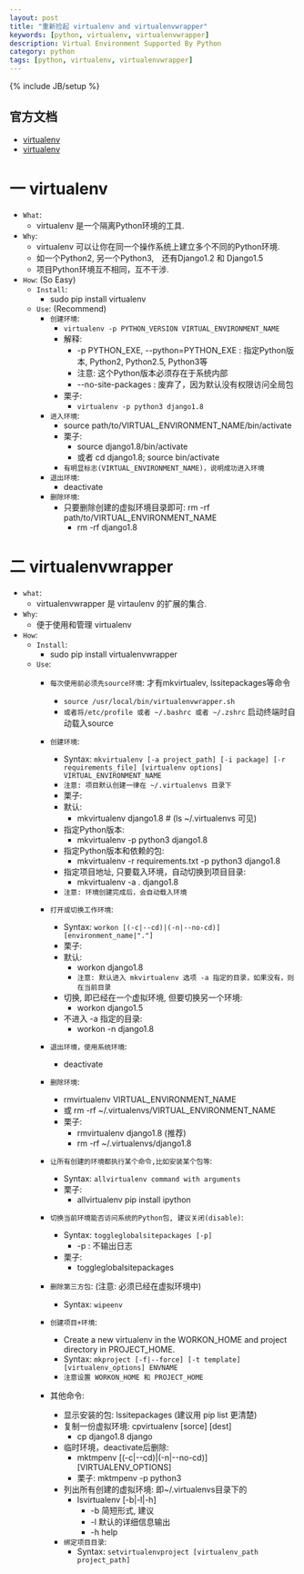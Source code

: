 ```yaml
---
layout: post
title: "重新捡起 virtualenv and virtualenvwrapper"
keywords: [python, virtualenv, virtualenvwrapper]
description: Virtual Environment Supported By Python
category: python
tags: [python, virtualenv, virtualenvwrapper]
---
```

{% include JB/setup %}

## 官方文档
* [virtualenv](https://virtualenv.pypa.io/en/latest/)
* [virtualenv](https://virtualenvwrapper.readthedocs.org/en/latest/)

# 一 virtualenv
* `What`:
    * virtualenv 是一个隔离Python环境的工具.
* `Why`:
    * virtualenv 可以让你在同一个操作系统上建立多个不同的Python环境.
    *  如一个Python2, 另一个Python3,　还有Django1.2 和 Django1.5
    * 项目Python环境互不相同，互不干涉.
* `How`: (So Easy)
    * `Install`: 
        * sudo pip install virtualenv
    * `Use`: (Recommend)
        * `创建环境`:
            * `virtualenv -p PYTHON_VERSION VIRTUAL_ENVIRONMENT_NAME`
            * 解释:
                * -p PYTHON_EXE, --python=PYTHON_EXE : 指定Python版本, Python2, Python2.5, Python3等
                * 注意: 这个Python版本必须存在于系统内部
                * --no-site-packages : 废弃了，因为默认没有权限访问全局包
             * 栗子:
                * `virtualenv -p python3 django1.8`
        * `进入环境`:
            * source path/to/VIRTUAL_ENVIRONMENT_NAME/bin/activate
            * 栗子:
                * source django1.8/bin/activate
                * 或者 cd django1.8; source bin/activate
            * `有明显标志(VIRTUAL_ENVIRONMENT_NAME)，说明成功进入环境`
        * `退出环境`:
            * deactivate
        * `删除环境`:
            * 只要删除创建的虚拟环境目录即可: rm -rf path/to/VIRTUAL_ENVIRONMENT_NAME
                * rm -rf django1.8

# 二 virtualenvwrapper
* `what`:
    * virtualenvwrapper 是 virtaulenv 的扩展的集合.
* `Why`:
    * 便于使用和管理 virtualenv
* `How`:
    * `Install`:
        * sudo pip install virtualenvwrapper
    * `Use`:
        * `每次使用前必须先source环境`: 才有mkvirtualev, lssitepackages等命令
            * `source /usr/local/bin/virtualenvwrapper.sh`
            * `或者将/etc/profile 或者 ~/.bashrc 或者 ~/.zshrc` 启动终端时自动载入source
        * `创建环境`:
            * Syntax: `mkvirtualenv [-a project_path] [-i package] [-r requirements_file] [virtualenv options] VIRTUAL_ENVIRONMENT_NAME`
            * `注意: 项目默认创建一律在 ~/.virtualenvs 目录下`
            * 栗子:
            * 默认: 
                * mkvirtualenv django1.8 # (ls ~/.virtualenvs 可见)
            * 指定Python版本: 
                * mkvirtualenv -p python3 django1.8
            * 指定Python版本和依赖的包: 
                * mkvirtualenv -r requirements.txt -p python3 django1.8
            * 指定项目地址, 只要载入环境，自动切换到项目目录:
                * mkvirtualenv -a . django1.8
            * `注意: 环境创建完成后，会自动载入环境`
        * `打开或切换工作环境`:
            * Syntax: `workon [(-c|--cd)|(-n|--no-cd)] [environment_name|"."]`
            * 栗子:
            * 默认:
                * workon django1.8
                * `注意: 默认进入 mkvirtualenv 选项 -a 指定的目录，如果没有，则在当前目录`
            * 切换, 即已经在一个虚拟环境, 但要切换另一个环境:
                * workon django1.5
            * 不进入 -a 指定的目录:
                * workon -n django1.8
        * `退出环境，使用系统环境`:
            * deactivate
        * `删除环境`:
            * rmvirtualenv VIRTUAL_ENVIRONMENT_NAME 
            * 或 rm -rf ~/.virtualenvs/VIRTUAL_ENVIRONMENT_NAME
            * 栗子:
                * rmvirtualenv django1.8 (推荐)
                * rm -rf ~/.virtualenvs/django1.8

        * `让所有创建的环境都执行某个命令,比如安装某个包等`:
            * Syntax: `allvirtualenv command with arguments`
            * 栗子:
                * allvirtualenv pip install ipython
        * `切换当前环境能否访问系统的Python包, 建议关闭(disable)`:
            * Syntax: `toggleglobalsitepackages [-p]`
                * -p : 不输出日志
            * 栗子:
                * toggleglobalsitepackages
        * `删除第三方包`: (注意: 必须已经在虚拟环境中)
            * Syntax: `wipeenv`
        * `创建项目+环境`:
            * Create a new virtualenv in the WORKON_HOME and project directory in PROJECT_HOME.
            * Syntax: `mkproject [-f|--force] [-t template] [virtualenv_options] ENVNAME`
            * `注意设置 WORKON_HOME 和 PROJECT_HOME`
        * 其他命令:
            * 显示安装的包: lssitepackages (建议用 pip list 更清楚)
            * 复制一份虚拟环境: cpvirtualenv [sorce] [dest]
                * cp django1.8 django
            * 临时环境，deactivate后删除:
                * mktmpenv [(-c|--cd)|(-n|--no-cd)] [VIRTUALENV_OPTIONS]
                * 栗子: mktmpenv -p python3
            * 列出所有创建的虚拟环境: 即~/.virtualenvs目录下的
                * lsvirtualenv [-b|-l|-h]
                    * -b 简短形式, 建议
                    * -l 默认的详细信息输出
                    * -h help
            * `绑定项目目录`:
                * Syntax: `setvirtualenvproject [virtualenv_path project_path]`
